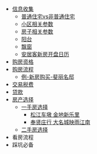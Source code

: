 - [信息收集](/信息收集)
  - [普通住宅vs非普通住宅](/普通住宅vs非普通住宅)
  - [小区相关参数](/小区相关参数)
  - [房子相关参数](/房子相关参数)
  - [阳台](/阳台)
  - [飘窗](/飘窗)
  - [安居客新房开盘日历](/安居客新房开盘日历)
- [购房资格](/购房资格)
- [购房流程](/购房流程)
  - [例-新房购买-斐丽名邸](/例_新房购买_斐丽名邸)
- [交易税费](/交易税费)
- [贷款](/贷款)
- [房产选择](/房产选择)
  - [一手房选择](/一手房选择)
    - [松江车墩 金地新乐里](/松江车墩_金地新乐里)
    - [奉贤庄行 大名城映雨江南](/奉贤庄行_大名城映雨江南)
  - [二手房选择](/二手房选择)
- 看房流程
- 踩坑必备
